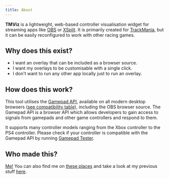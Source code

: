 ```yaml
---
title: About
---
```


**TMViz** is a lightweight, web-based controller visualisation widget for streaming apps like [OBS](https://obsproject.com/) or [XSplit](https://www.xsplit.com/). It is primarily created for [TrackMania](https://trackmania.com/), but it can be easily reconfigured to work with other racing games.

## Why does this exist?

- I want an overlay that can be included as a browser source.
- I want my overlays to be customisable with a single click.
- I don't want to run any other app locally just to run an overlay.

## How does this work?

This tool utilises the [Gamepad API](https://developer.mozilla.org/en-US/docs/Web/API/Gamepad_API), available on all modern desktop browsers ([see compatibility table](https://caniuse.com/gamepad)), including the OBS browser source. The Gamepad API is a browser API which allows developers to gain access to signals from gamepads and other game controllers and respond to them.

It supports many controller models ranging from the Xbox controller to the PS4 controller. Please check if your controller is compatible with the Gamepad API by running [Gamepad Tester](https://gamepad-tester.com/).

## Who made this?

[Me!](https://twitter.com/resir014) You can also find me on [these places](https://resir014.xyz/linktree) and take a look at my previous stuff [here](https://resir014.xyz/projects).
